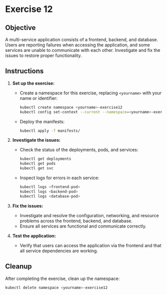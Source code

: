# Exercise 12

## Objective

A multi-service application consists of a frontend, backend, and database. Users are reporting failures when accessing the application, and some services are unable to communicate with each other. Investigate and fix the issues to restore proper functionality.

## Instructions

1. **Set up the exercise:**
   - Create a namespace for this exercise, replacing `<yourname>` with your name or identifier:
     ```bash
     kubectl create namespace <yourname>-exercise12
     kubectl config set-context --current --namespace=<yourname>-exercise12
     ```
   - Deploy the manifests:
     ```bash
     kubectl apply -f manifests/
     ```

2. **Investigate the issues:**
   - Check the status of the deployments, pods, and services:
     ```bash
     kubectl get deployments
     kubectl get pods
     kubectl get svc
     ```
   - Inspect logs for errors in each service:
     ```bash
     kubectl logs <frontend-pod>
     kubectl logs <backend-pod>
     kubectl logs <database-pod>
     ```

3. **Fix the issues:**
   - Investigate and resolve the configuration, networking, and resource problems across the frontend, backend, and database.
   - Ensure all services are functional and communicate correctly.

4. **Test the application:**
   - Verify that users can access the application via the frontend and that all service dependencies are working.

## Cleanup

After completing the exercise, clean up the namespace:
```bash
kubectl delete namespace <yourname>-exercise12
```
